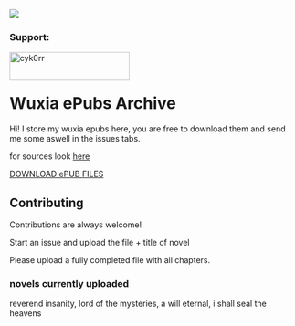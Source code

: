 ![](https://api.visitorbadge.io/api/VisitorHit?user=cyk0rr&repo=wuxia-epubs&countColor=%237B1E7A)
<h3 align="left">Support:</h3>
<p><a href="https://ko-fi.com/cyk0rr"> <img align="left" src="https://cdn.ko-fi.com/cdn/kofi3.png?v=3" height="50" width="210" alt="cyk0rr" /></a></p><br><br>

# Wuxia ePubs Archive

Hi! I store my wuxia epubs here, you are free to download them and send me some aswell in the issues tabs.

for sources look [here](https://github.com/cykorr/wuxia-epubs/blob/main/sources.md)

[DOWNLOAD ePUB FILES](https://github.com/cykorr/wuxia-epubs/blob/main/DOWNLOAD.md)
## Contributing

Contributions are always welcome!

Start an issue and upload the file + title of novel


Please upload a fully completed file with all chapters.


### novels currently uploaded
reverend insanity, lord of the mysteries, a will eternal, i shall seal the heavens
